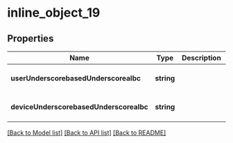 # inline_object_19

## Properties
Name | Type | Description | Notes
------------ | ------------- | ------------- | -------------
**userUnderscorebasedUnderscorealbc** | **string** |  | [optional] [default to null]
**deviceUnderscorebasedUnderscorealbc** | **string** |  | [optional] [default to null]

[[Back to Model list]](../README.md#documentation-for-models) [[Back to API list]](../README.md#documentation-for-api-endpoints) [[Back to README]](../README.md)


